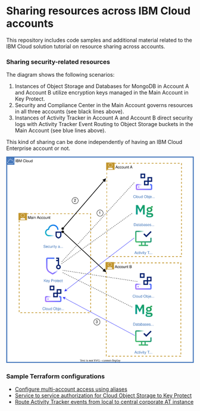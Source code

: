 # Sharing resources across IBM Cloud accounts
This repository includes code samples and additional material related to the IBM Cloud solution tutorial on resource sharing across accounts.


### Sharing security-related resources

The diagram shows the following scenarios:

1. Instances of Object Storage and Databases for MongoDB in Account A and Account B utilize encryption keys managed in the Main Account in Key Protect.
2. Security and Compliance Center in the Main Account governs resources in all three accounts (see black lines above).
3. Instances of Activity Tracker in Account A and Account B direct security logs with Activity Tracker Event Routing to Object Storage buckets in the Main Account (see blue lines above).

This kind of sharing can be done independently of having an IBM Cloud Enterprise account or not.

![sharing security services](images/resource-sharing-architecture-security.svg)

### Sample Terraform configurations
- [Configure multi-account access using aliases](terraform-multiaccount)
- [Service to service authorization for Cloud Object Storage to Key Protect](terraform-authorization-policy.tf)
- [Route Activity Tracker events from local to central corporate AT instance](activitytracker-to-activitytracker.tf)